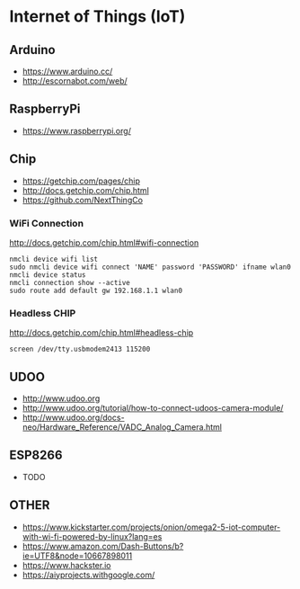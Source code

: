 # Internet of Things (IoT)

## Arduino

 * https://www.arduino.cc/
 * http://escornabot.com/web/


## RaspberryPi

 * https://www.raspberrypi.org/

## Chip

 * https://getchip.com/pages/chip
 * http://docs.getchip.com/chip.html
 * https://github.com/NextThingCo

### WiFi Connection

http://docs.getchip.com/chip.html#wifi-connection

```
nmcli device wifi list
sudo nmcli device wifi connect 'NAME' password 'PASSWORD' ifname wlan0
nmcli device status
nmcli connection show --active
sudo route add default gw 192.168.1.1 wlan0
```

### Headless CHIP

http://docs.getchip.com/chip.html#headless-chip

```
screen /dev/tty.usbmodem2413 115200
```


## UDOO

 * http://www.udoo.org
 * http://www.udoo.org/tutorial/how-to-connect-udoos-camera-module/
 * http://www.udoo.org/docs-neo/Hardware_Reference/VADC_Analog_Camera.html

## ESP8266

 * TODO
 
## OTHER
 
 * https://www.kickstarter.com/projects/onion/omega2-5-iot-computer-with-wi-fi-powered-by-linux?lang=es 
 * https://www.amazon.com/Dash-Buttons/b?ie=UTF8&node=10667898011
 * https://www.hackster.io
 * https://aiyprojects.withgoogle.com/
 

